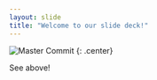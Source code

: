 ```yaml
---
layout: slide
title: "Welcome to our slide deck!"
---
```


![Master Commit](https://d3suqxyr95ccqd.cloudfront.net/sites/default/files/styles/image_600_width/public/secondary_images/images_and_text/gitflow-no-commit-to-master.jpg)
{: .center}

See above!
